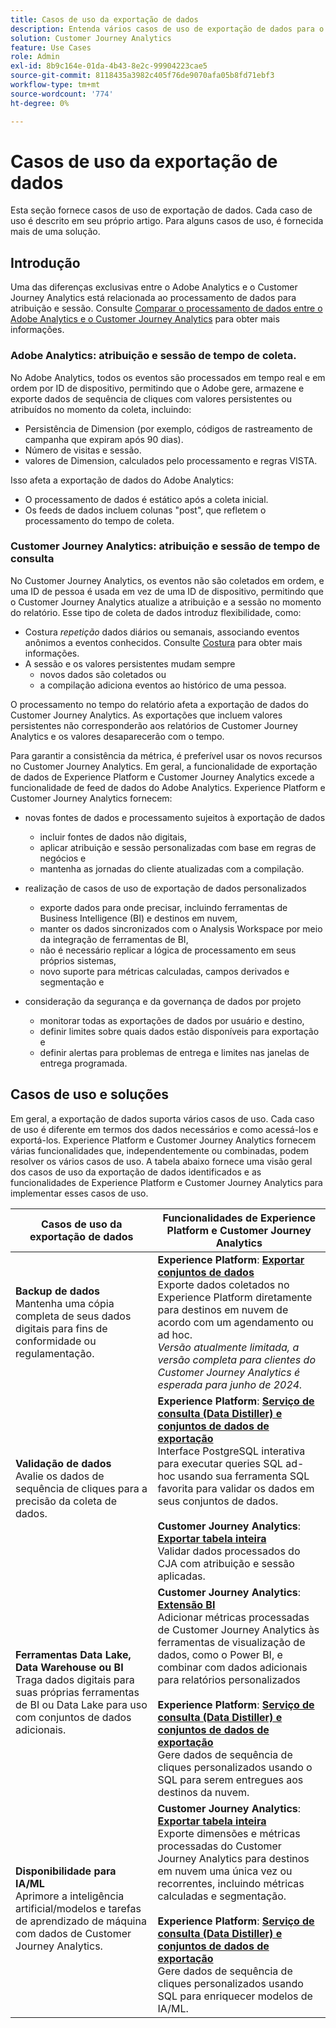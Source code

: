 ```yaml
---
title: Casos de uso da exportação de dados
description: Entenda vários casos de uso de exportação de dados para o Customer Journey Analytics
solution: Customer Journey Analytics
feature: Use Cases
role: Admin
exl-id: 8b9c164e-01da-4b43-8e2c-99904223cae5
source-git-commit: 8118435a3982c405f76de9070afa05b8fd71ebf3
workflow-type: tm+mt
source-wordcount: '774'
ht-degree: 0%

---
```


# Casos de uso da exportação de dados

Esta seção fornece casos de uso de exportação de dados. Cada caso de uso é descrito em seu próprio artigo. Para alguns casos de uso, é fornecida mais de uma solução.

## Introdução

Uma das diferenças exclusivas entre o Adobe Analytics e o Customer Journey Analytics está relacionada ao processamento de dados para atribuição e sessão. Consulte [Comparar o processamento de dados entre o Adobe Analytics e o Customer Journey Analytics](/help/getting-started/aa-vs-cja/data-processing-comparisons.md) para obter mais informações.

### Adobe Analytics: atribuição e sessão de tempo de coleta.

No Adobe Analytics, todos os eventos são processados em tempo real e em ordem por ID de dispositivo, permitindo que o Adobe gere, armazene e exporte dados de sequência de cliques com valores persistentes ou atribuídos no momento da coleta, incluindo:

* Persistência de Dimension (por exemplo, códigos de rastreamento de campanha que expiram após 90 dias).
* Número de visitas e sessão.
* valores de Dimension, calculados pelo processamento e regras VISTA.

Isso afeta a exportação de dados do Adobe Analytics:

* O processamento de dados é estático após a coleta inicial.
* Os feeds de dados incluem colunas &quot;post&quot;, que refletem o processamento do tempo de coleta.


### Customer Journey Analytics: atribuição e sessão de tempo de consulta

No Customer Journey Analytics, os eventos não são coletados em ordem, e uma ID de pessoa é usada em vez de uma ID de dispositivo, permitindo que o Customer Journey Analytics atualize a atribuição e a sessão no momento do relatório. Esse tipo de coleta de dados introduz flexibilidade, como:

* Costura _repetição_ dados diários ou semanais, associando eventos anônimos a eventos conhecidos. Consulte [Costura](../../stitching/overview.md) para obter mais informações.
* A sessão e os valores persistentes mudam sempre
   * novos dados são coletados ou
   * a compilação adiciona eventos ao histórico de uma pessoa.

O processamento no tempo do relatório afeta a exportação de dados do Customer Journey Analytics. As exportações que incluem valores persistentes não corresponderão aos relatórios de Customer Journey Analytics e os valores desaparecerão com o tempo.

Para garantir a consistência da métrica, é preferível usar os novos recursos no Customer Journey Analytics. Em geral, a funcionalidade de exportação de dados de Experience Platform e Customer Journey Analytics excede a funcionalidade de feed de dados do Adobe Analytics. Experience Platform e Customer Journey Analytics fornecem:

* novas fontes de dados e processamento sujeitos à exportação de dados

   * incluir fontes de dados não digitais,
   * aplicar atribuição e sessão personalizadas com base em regras de negócios e
   * mantenha as jornadas do cliente atualizadas com a compilação.

* realização de casos de uso de exportação de dados personalizados

   * exporte dados para onde precisar, incluindo ferramentas de Business Intelligence (BI) e destinos em nuvem,
   * manter os dados sincronizados com o Analysis Workspace por meio da integração de ferramentas de BI,
   * não é necessário replicar a lógica de processamento em seus próprios sistemas,
   * novo suporte para métricas calculadas, campos derivados e segmentação e

* consideração da segurança e da governança de dados por projeto

   * monitorar todas as exportações de dados por usuário e destino,
   * definir limites sobre quais dados estão disponíveis para exportação e
   * definir alertas para problemas de entrega e limites nas janelas de entrega programada.


## Casos de uso e soluções

Em geral, a exportação de dados suporta vários casos de uso. Cada caso de uso é diferente em termos dos dados necessários e como acessá-los e exportá-los. Experience Platform e Customer Journey Analytics fornecem várias funcionalidades que, independentemente ou combinadas, podem resolver os vários casos de uso. A tabela abaixo fornece uma visão geral dos casos de uso da exportação de dados identificados e as funcionalidades de Experience Platform e Customer Journey Analytics para implementar esses casos de uso.

| Casos de uso da exportação de dados | Funcionalidades de Experience Platform e Customer Journey Analytics |
|---|---|
| **Backup de dados**<br/> Mantenha uma cópia completa de seus dados digitais para fins de conformidade ou regulamentação. | **Experience Platform**: [**Exportar conjuntos de dados**](export-datasets.md)<br/> Exporte dados coletados no Experience Platform diretamente para destinos em nuvem de acordo com um agendamento ou ad hoc.<br/>*Versão atualmente limitada, a versão completa para clientes do Customer Journey Analytics é esperada para junho de 2024.* |
| **Validação de dados**<br/> Avalie os dados de sequência de cliques para a precisão da coleta de dados. | **Experience Platform**: [**Serviço de consulta (Data Distiller) e conjuntos de dados de exportação**](queryservice-export-datasets.md)<br/> Interface PostgreSQL interativa para executar queries SQL ad-hoc usando sua ferramenta SQL favorita para validar os dados em seus conjuntos de dados.<br/><br/>**Customer Journey Analytics**: [**Exportar tabela inteira**](export-full-table.md)<br/> Validar dados processados do CJA com atribuição e sessão aplicadas. |
| **Ferramentas Data Lake, Data Warehouse ou BI**<br/> Traga dados digitais para suas próprias ferramentas de BI ou Data Lake para uso com conjuntos de dados adicionais. | **Customer Journey Analytics**: [**Extensão BI**](bi-extension.md)<br/> Adicionar métricas processadas de Customer Journey Analytics às ferramentas de visualização de dados, como o Power BI, e combinar com dados adicionais para relatórios personalizados <br/><br/>**Experience Platform**: [**Serviço de consulta (Data Distiller) e conjuntos de dados de exportação**](queryservice-export-datasets.md)<br> Gere dados de sequência de cliques personalizados usando o SQL para serem entregues aos destinos da nuvem. |
| **Disponibilidade para IA/ML**<br/> Aprimore a inteligência artificial/modelos e tarefas de aprendizado de máquina com dados de Customer Journey Analytics. | **Customer Journey Analytics**: [**Exportar tabela inteira**](export-full-table.md)<br/> Exporte dimensões e métricas processadas do Customer Journey Analytics para destinos em nuvem uma única vez ou recorrentes, incluindo métricas calculadas e segmentação.<br/><br/>**Experience Platform**: [**Serviço de consulta (Data Distiller) e conjuntos de dados de exportação**](queryservice-export-datasets.md)<br/> Gere dados de sequência de cliques personalizados usando SQL para enriquecer modelos de IA/ML. |
